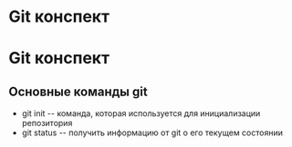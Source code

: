 # Git конспект
# Git конспект
## Основные команды git
* git init -- команда, которая используется для инициализации репозитория
* git status -- получить информацию от git о его текущем состоянии